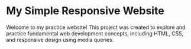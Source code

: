# My Simple Responsive Website

Welcome to my practice website! This project was created to explore and practice fundamental web development concepts, including HTML, CSS, and responsive design using media queries.
